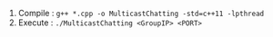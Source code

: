 1. Compile : `g++ *.cpp -o MulticastChatting -std=c++11 -lpthread`
2. Execute : `./MulticastChatting <GroupIP> <PORT>`
